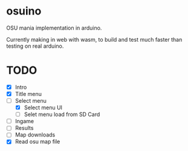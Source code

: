 # osuino

OSU mania implementation in arduino.

Currently making in web with wasm, to build and test much faster than testing on real arduino.

# TODO

 - [X] Intro
 - [X] Title menu
 - [ ] Select menu
   - [X] Select menu UI
   - [ ] Selet menu load from SD Card
 - [ ] Ingame
 - [ ] Results
 - [ ] Map downloads
 - [X] Read osu map file